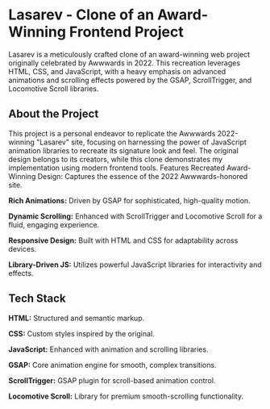 # Lasarev - Clone of an Award-Winning Frontend Project

Lasarev is a meticulously crafted clone of an award-winning web project originally celebrated by Awwwards in 2022. This recreation leverages HTML, CSS, and JavaScript, with a heavy emphasis on advanced animations and scrolling effects powered by the GSAP, ScrollTrigger, and Locomotive Scroll libraries.
## About the Project
This project is a personal endeavor to replicate the Awwwards 2022-winning "Lasarev" site, focusing on harnessing the power of JavaScript animation libraries to recreate its signature look and feel. The original design belongs to its creators, while this clone demonstrates my implementation using modern frontend tools.
Features
Recreated Award-Winning Design: Captures the essence of the 2022 Awwwards-honored site.

**Rich Animations:**   Driven by GSAP for sophisticated, high-quality motion.

**Dynamic Scrolling:** Enhanced with ScrollTrigger and Locomotive Scroll for a fluid, engaging experience.

**Responsive Design:** Built with HTML and CSS for adaptability across devices.

**Library-Driven JS:** Utilizes powerful JavaScript libraries for interactivity and effects.

## Tech Stack
**HTML:** Structured and semantic markup.

**CSS:** Custom styles inspired by the original.

**JavaScript:** Enhanced with animation and scrolling libraries.

**GSAP:** Core animation engine for smooth, complex transitions.

**ScrollTrigger:** GSAP plugin for scroll-based animation control.

**Locomotive Scroll:** Library for premium smooth-scrolling functionality.

